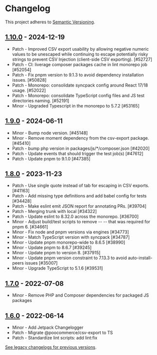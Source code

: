 # Changelog 

This project adheres to [Semantic Versioning](https://semver.org/spec/v2.0.0.html).

## [1.10.0](https://www.npmjs.com/package/@poocommerce/csv-export/v/1.10.0) - 2024-12-19 

-   Patch - Improved CSV export usability by allowing negative numeric values to be unescaped while continuing to escape potentially risky strings to prevent CSV Injection (client-side CSV exporting). [#52727]
-   Patch - CI: liverage composer packages cache in lint monorepo job [#52054]
-   Patch - Fix pnpm version to 9.1.3 to avoid dependency installation issues. [#50828]
-   Patch - Monorepo: consolidate syncpack config around React 17/18 usage. [#52022]
-   Patch - Monorepo: consolidate TypeScript config files and JS test directories naming. [#52191]
-   Minor - Upgraded Typescript in the monorepo to 5.7.2 [#53165]

## [1.9.0](https://www.npmjs.com/package/@poocommerce/csv-export/v/1.9.0) - 2024-06-11 

-   Minor - Bump node version. [#45148]
-   Minor - Remove moment dependency from the csv-export package. [#45410]
-   Patch - bump php version in packages/js/*/composer.json [#42020]
-   Patch - Update events that should trigger the test job(s) [#47612]
-   Patch - Update pnpm to 9.1.0 [#47385]

## [1.8.0](https://www.npmjs.com/package/@poocommerce/csv-export/v/1.8.0) - 2023-11-23 

-   Patch - Use single quote instead of tab for escaping in CSV exports. [#41163]
-   Patch - Add missing type definitions and add babel config for tests [#34428]
-   Patch - Make eslint emit JSON report for annotating PRs. [#39704]
-   Patch - Merging trunk with local [#34322]
-   Patch - Update eslint to 8.32.0 across the monorepo. [#36700]
-   Minor - Adjust build/test scripts to remove -- -- that was required for pnpm 6. [#34661]
-   Minor - Fix node and pnpm versions via engines [#34773]
-   Minor - Match TypeScript version with syncpack [#34787]
-   Minor - Update pnpm monorepo-wide to 8.6.5 [#38990]
-   Minor - Update pnpm to 8.6.7 [#39245]
-   Minor - Update pnpm to version 8. [#37915]
-   Minor - Update pnpm version constraint to 7.13.3 to avoid auto-install-peers issues [#35007]
-   Minor - Upgrade TypeScript to 5.1.6 [#39531]

## [1.7.0](https://www.npmjs.com/package/@poocommerce/csv-export/v/1.7.0) - 2022-07-08 

-   Minor - Remove PHP and Composer dependencies for packaged JS packages

## [1.6.0](https://www.npmjs.com/package/@poocommerce/csv-export/v/1.6.0) - 2022-06-14 

-   Minor - Add Jetpack Changelogger
-   Patch - Migrate @poocommerce/csv-export to TS
-   Patch - Standardize lint scripts: add lint:fix

[See legacy changelogs for previous versions](https://github.com/poocommerce/poocommerce/blob/68581955106947918d2b17607a01bdfdf22288a9/packages/js/csv-export/CHANGELOG.md).
